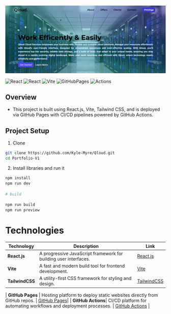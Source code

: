 !['alt'](./public/banner.png)

![React](https://img.shields.io/badge/React-20232A?style=for-the-badge&logo=react&logoColor=61DAFB)
 ![React](https://img.shields.io/badge/Tailwind_CSS-38B2AC?style=for-the-badge&logo=tailwind-css&logoColor=white) 
![Vite](https://img.shields.io/badge/Vite-B73BFE?style=for-the-badge&logo=vite&logoColor=FFD62E) ![GitHubPages](https://img.shields.io/badge/GitHub%20Pages-222222?style=for-the-badge&logo=GitHub%20Pages&logoColor=white) ![Actions](https://img.shields.io/badge/GitHub_Actions-2088FF?style=for-the-badge&logo=github-actions&logoColor=white)

## Overview

- This project is built using React.js, Vite, Tailwind CSS, and is deployed via GitHub Pages with CI/CD pipelines powered by GitHub Actions.

## Project Setup

1. Clone

```bash
git clone https://github.com/Kyle-Myre/Qloud.git
cd Portfolio-V1
```

2. Install libraries and run it

```bash
npm install 
npm run dev

# build

npm run build
npm run preview
```

# Technologies

| **Technology**   | **Description**                                                           | **Link**                                |
|------------------|---------------------------------------------------------------------------|-----------------------------------------|
| **React.js**       | A progressive JavaScript framework for building user interfaces.          | [React.js](https://react.dev/)            |
| **Vite**         | A fast and modern build tool for frontend development.                    | [Vite](https://vitejs.dev/)             |
| **TailwindCSS**  | A utility-first CSS framework for styling and design.                     | [TailwindCSS](https://tailwindcss.com/) |

| **GitHub Pages** | Hosting platform to deploy static websites directly from GitHub repos.    | [GitHub Pages](https://pages.github.com/)|
| **GitHub Actions**| CI/CD platform for automating workflows and deployment processes.         | [GitHub Actions](https://github.com/features/actions) |